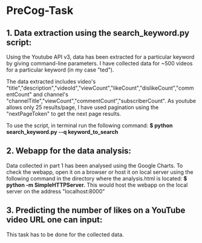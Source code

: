 # PreCog-Task

  <h2>1. Data extraction using the search_keyword.py script:</h2>
  Using the Youtube API v3, data has been extracted for a particular keyword by giving command-line parameters. I have  collected data for ~500 videos for a particular keyword (in my case "ted"). 

The data extracted includes video's "title","description","videoId","viewCount","likeCount","dislikeCount","commentCount" and channel's "channelTitle","viewCount","commentCount","subscriberCount". 
As youtube allows only 25 results/page, I have used pagination using the "nextPageToken" to get the next page results.
  
  To use the script, in terminal run the following command:
 <b> $ python search_keyword.py --q keyword_to_search</b>

  <h2>2. Webapp for the data analysis:</h2>
  Data collected in part 1 has been analysed using the Google Charts.
  To check the webapp, open it on a browser or host it on local server using the following command in the directory where the     analysis.html is located:
  <b>$ python -m SimpleHTTPServer.</b>
  This would host the webapp on the local server on the address "localhost:8000"

  <h2>3. Predicting the number of likes on a YouTube video URL one can input:</h2>
  This task has to be done for the collected data.
  

  
  
